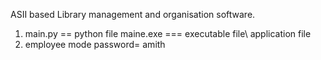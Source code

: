 ASII based Library management and organisation software.

1. main.py == python file
   maine.exe === executable file\ application file
2. employee mode password= amith
